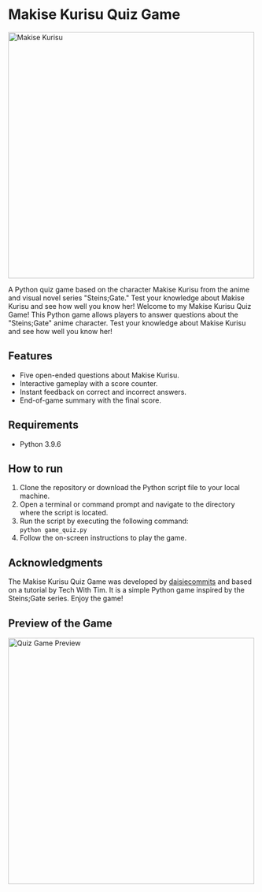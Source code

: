 # Makise Kurisu Quiz Game

<img src="https://cdn-cf-east.streamable.com/image/mx5vys.jpg" alt="Makise Kurisu" width="500">

A Python quiz game based on the character Makise Kurisu from the anime and visual novel series "Steins;Gate." Test your knowledge about Makise Kurisu and see how well you know her!
Welcome to my Makise Kurisu Quiz Game! This Python game allows players to answer questions about the "Steins;Gate" anime character. Test your knowledge about Makise Kurisu and see how well you know her!

## Features

- Five open-ended questions about Makise Kurisu.
- Interactive gameplay with a score counter.
- Instant feedback on correct and incorrect answers.
- End-of-game summary with the final score.

## Requirements

- Python 3.9.6

## How to run

1. Clone the repository or download the Python script file to your local machine.
2. Open a terminal or command prompt and navigate to the directory where the script is located.
3. Run the script by executing the following command:  
   ```python game_quiz.py```
4. Follow the on-screen instructions to play the game.

## Acknowledgments

The Makise Kurisu Quiz Game was developed by <a href="https://github.com/daisiecommits">daisiecommits</a> and based on a tutorial by Tech With Tim. It is a simple Python game inspired by the Steins;Gate series. Enjoy the game!

## Preview of the Game

<img src="quiz_game_demo.gif" alt="Quiz Game Preview" width="500">
